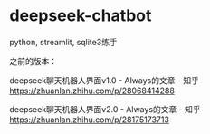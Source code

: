 # deepseek-chatbot
python, streamlit, sqlite3练手

之前的版本：

deepseek聊天机器人界面v1.0 - Always的文章 - 知乎
https://zhuanlan.zhihu.com/p/28068414288

deepseek聊天机器人界面v2.0 - Always的文章 - 知乎
https://zhuanlan.zhihu.com/p/28175173713

